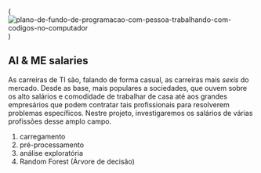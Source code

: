 (![plano-de-fundo-de-programacao-com-pessoa-trabalhando-com-codigos-no-computador](https://github.com/user-attachments/assets/8fee6e43-954a-4f42-96c2-a1a518e1ad34)
)

## AI & ME salaries

As carreiras de TI são, falando de forma casual, as carreiras mais *sexis* do mercado. Desde as base, mais populares a sociedades, que ouvem sobre os alto salários e comodidade de trabalhar de casa até aos grandes empresários que podem contratar tais profissionais para resolverem problemas específicos.
Nestre projeto, investigaremos os salários de várias profissões desse amplo campo.

1. carregamento
2. pré-processamento
3. análise exploratória
4. Random Forest (Árvore de decisão)
